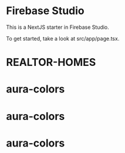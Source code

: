 # Firebase Studio

This is a NextJS starter in Firebase Studio.

To get started, take a look at src/app/page.tsx.
# REALTOR-HOMES
# aura-colors
# aura-colors
# aura-colors

